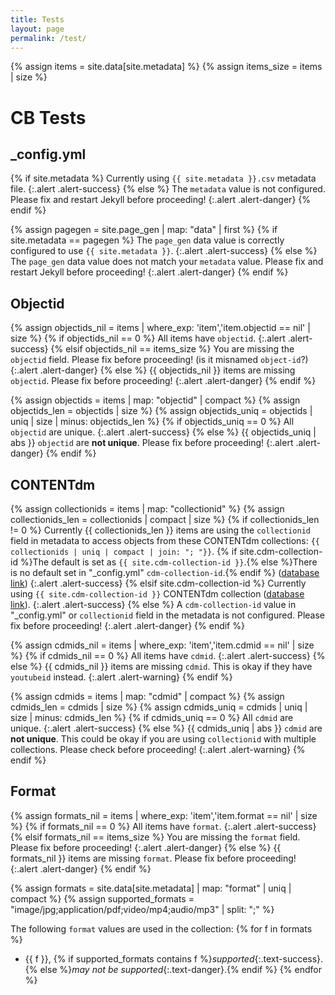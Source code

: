 ```yaml
---
title: Tests
layout: page
permalink: /test/
---
```

{% assign items = site.data[site.metadata] %}
{% assign items_size = items | size %}

# CB Tests

## _config.yml 

{% if site.metadata %}
Currently using `{{ site.metadata }}.csv` metadata file.
{:.alert .alert-success}
{% else %}
The `metadata` value is not configured. Please fix and restart Jekyll before proceeding!
{:.alert .alert-danger}
{% endif %}

{% assign pagegen = site.page_gen | map: "data" | first %}
{% if site.metadata == pagegen %}
The `page_gen` data value is correctly configured to use `{{ site.metadata }}`.
{:.alert .alert-success}
{% else %}
The `page_gen` data value does not match your `metadata` value. Please fix and restart Jekyll before proceeding!
{:.alert .alert-danger}
{% endif %}

## Objectid

{% assign objectids_nil = items | where_exp: 'item','item.objectid == nil' | size %}
{% if objectids_nil == 0 %}
All items have `objectid`.
{:.alert .alert-success}
{% elsif objectids_nil == items_size %}
You are missing the `objectid` field. Please fix before proceeding! (is it misnamed `object-id`?)
{:.alert .alert-danger}
{% else %}
{{ objectids_nil }} items are missing `objectid`. Please fix before proceeding!
{:.alert .alert-danger}
{% endif %}

{% assign objectids = items | map: "objectid" | compact %}
{% assign objectids_len = objectids | size %}
{% assign objectids_uniq = objectids | uniq | size | minus: objectids_len %}
{% if objectids_uniq == 0 %}
All `objectid` are unique.
{:.alert .alert-success}
{% else %}
{{ objectids_uniq | abs }} `objectid` are **not unique**. Please fix before proceeding!
{:.alert .alert-danger}
{% endif %}

## CONTENTdm

{% assign collectionids = items | map: "collectionid" %}
{% assign collectionids_len = collectionids | compact | size %}
{% if collectionids_len != 0 %}
Currently {{ collectionids_len }} items are using the `collectionid` field in metadata to access objects from these CONTENTdm collections: `{{ collectionids | uniq | compact | join: "; "}}`.
{% if site.cdm-collection-id %}The default is set as `{{ site.cdm-collection-id }}`.{% else %}There is no default set in "_config.yml" `cdm-collection-id`.{% endif %}
(<a href="{{ site.cdm-url }}/search/collection/{{ site.data[site.metadata] | map: 'collectionid' | push: site.cdm-collection-id | compact | uniq | join: '!' }}/" target="_blank" rel="noopener">database link</a>)
{:.alert .alert-success}
{% elsif site.cdm-collection-id %}
Currently using `{{ site.cdm-collection-id }}` CONTENTdm collection (<a href="{{ site.cdm-url }}/cdm/search/collection/{{ site.cdm-collection-id }}/" target="_blank" rel="noopener">database link</a>).
{:.alert .alert-success}
{% else %}
A `cdm-collection-id` value in "_config.yml" or `collectionid` field in the metadata is not configured. Please fix before proceeding!
{:.alert .alert-danger}
{% endif %}

{% assign cdmids_nil = items | where_exp: 'item','item.cdmid == nil' | size %}
{% if cdmids_nil == 0 %}
All items have `cdmid`.
{:.alert .alert-success}
{% else %}
{{ cdmids_nil }} items are missing `cdmid`. This is okay if they have `youtubeid` instead.
{:.alert .alert-warning}
{% endif %}

{% assign cdmids = items | map: "cdmid" | compact %}
{% assign cdmids_len = cdmids | size %}
{% assign cdmids_uniq = cdmids | uniq | size | minus: cdmids_len %}
{% if cdmids_uniq == 0 %}
All `cdmid` are unique.
{:.alert .alert-success}
{% else %}
{{ cdmids_uniq | abs }} `cdmid` are **not unique**. This could be okay if you are using `collectionid` with multiple collections. Please check before proceeding!
{:.alert .alert-warning}
{% endif %}

## Format

{% assign formats_nil = items | where_exp: 'item','item.format == nil' | size %}
{% if formats_nil == 0 %}
All items have `format`.
{:.alert .alert-success}
{% elsif formats_nil == items_size %}
You are missing the `format` field. Please fix before proceeding!
{:.alert .alert-danger}
{% else %}
{{ formats_nil }} items are missing `format`. Please fix before proceeding!
{:.alert .alert-danger}
{% endif %}

{% assign formats = site.data[site.metadata] | map: "format" | uniq | compact %}
{% assign supported_formats = "image/jpg;application/pdf;video/mp4;audio/mp3" | split: ";" %}

The following `format` values are used in the collection:
{% for f in formats %}
- {{ f }}, {% if supported_formats contains f %}*supported*{:.text-success}. {% else %}*may not be supported*{:.text-danger}.{% endif %}
{% endfor %}

